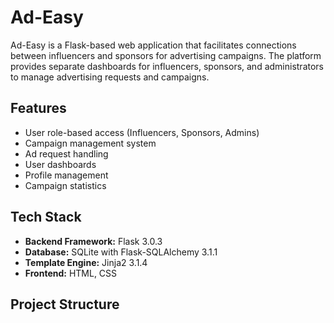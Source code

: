 # Ad-Easy

Ad-Easy is a Flask-based web application that facilitates connections between influencers and sponsors for advertising campaigns. The platform provides separate dashboards for influencers, sponsors, and administrators to manage advertising requests and campaigns.

## Features

- User role-based access (Influencers, Sponsors, Admins)
- Campaign management system
- Ad request handling
- User dashboards
- Profile management
- Campaign statistics

## Tech Stack

- **Backend Framework:** Flask 3.0.3
- **Database:** SQLite with Flask-SQLAlchemy 3.1.1
- **Template Engine:** Jinja2 3.1.4
- **Frontend:** HTML, CSS

## Project Structure